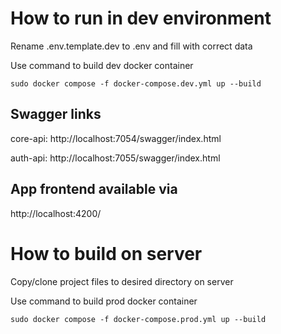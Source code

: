 # How to run in dev environment

Rename .env.template.dev to .env and fill with correct data

Use command to build dev docker container

```shell
sudo docker compose -f docker-compose.dev.yml up --build
```

## Swagger links
core-api: http://localhost:7054/swagger/index.html

auth-api: http://localhost:7055/swagger/index.html

## App frontend available via
http://localhost:4200/


# How to build on server

Copy/clone project files to desired directory on server

Use command to build prod docker container

```shell
sudo docker compose -f docker-compose.prod.yml up --build
```


